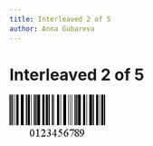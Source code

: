 ```yaml
---
title: Interleaved 2 of 5
author: Anna Gubareva
---
```

# Interleaved 2 of 5

![](../../../../../images/eurd-win-bar-code-interleaved-2-of-5.png)